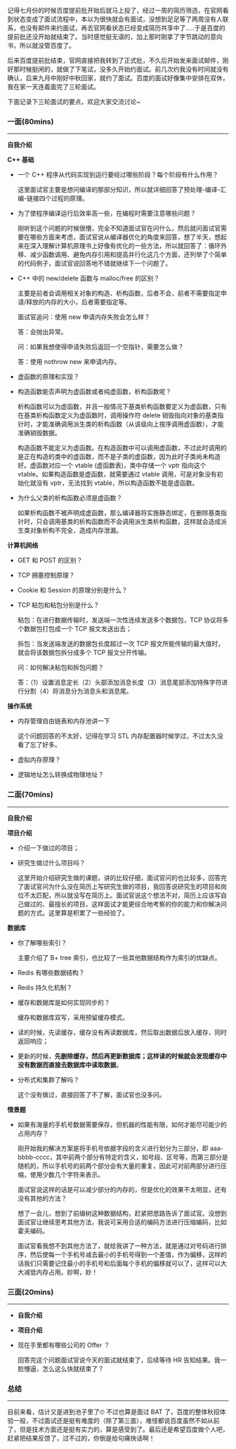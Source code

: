 记得七月份的时候百度提前批开始后就马上投了，经过一周的简历筛选，在官网看到状态变成了面试流程中，本以为很快就会有面试，没想到足足等了两周没有人联系，也没有邮件来约面试，再去官网看状态已经变成简历共享中了.....于是百度的提前批还没开始就结束了。当时感觉挺无语的，加上那时刚拿了字节跳动的意向书，所以就没管百度了。 

 后来百度提前批结束，官网直接把我转到了正式批，不久后开始发来面试邮件，刚好那时候挺闲的，就做了下笔试，没多久开始约面试。前几次约我没有时间就没有确认，后来九月中刚好中秋回家，就约了面试。百度的面试好像集中安排在双休，我在家一天连着面完了三轮面试。  

 下面记录下三轮面试的要点，欢迎大家交流讨论~ 

###  一面(80mins) 

------

 **自我介绍** 

 **C++ 基础** 

-  一个 C++ 程序从代码实现到运行要经过哪些阶段？每个阶段有什么作用？ 

   这里面试官主要是想问编译的那部分知识，所以就详细回答了预处理-编译-汇编-链接四个过程的原理。 

-  为了使程序编译运行后效率高一些，在编程时需要注意哪些问题？ 

   刚听到这个问题的时候很懵，完全不知道面试官在问什么，然后就问面试官需要在哪些方面来考虑，面试官说从编译器优化的角度来回答，想了半天，想起来在深入理解计算机原理书上好像有优化的一些方法，所以就回答了：循环外移、减少函数调用、避免内存引用和提高并行化这几个方面，还列举了个简单的代码例子，面试官说回答地不错就继续下一个问题了。 

-  C++ 中的 new/delete 函数与 malloc/free 的区别？ 

   主要是前者会调用相关对象的构造、析构函数，后者不会，前者不需要指定申请/释放的内存的大小，后者需要指定等。 

   面试官追问：使用 new 申请内存失败会怎么样？ 

   答：会抛出异常。 

   问：如果我想使得申请失败后返回一个空指针，需要怎么做？ 

   答：使用 nothrow new 来申请内存。 

-  虚函数的原理和实现？ 

-  构造函数能否声明为虚函数或者纯虚函数，析构函数呢？ 

   析构函数可以为虚函数，并且一般情况下基类析构函数要定义为虚函数，只有在基类析构函数定义为虚函数时，调用操作符 delete 销毁指向对象的基类指针时，才能准确调用派生类的析构函数（从该级向上按序调用虚函数），才能准确销毁数据。 

   构造函数不能定义为虚函数。在构造函数中可以调用虚函数，不过此时调用的是正在构造的类中的虚函数，而不是子类的虚函数，因为此时子类尚未构造好。虚函数对应一个 vtable (虚函数表)，类中存储一个 vptr 指向这个 vtable。如果构造函数是虚函数，就需要通过 vtable 调用，可是对象没有初始化就没有 vptr，无法找到 vtable，所以构造函数不能是虚函数。 

-  为什么父类的析构函数必须是虚函数？ 

   如果析构函数不被声明成虚函数，那么编译器将实施静态绑定，在删除基类指针时，只会调用基类的析构函数而不会调用派生类析构函数，这样就会造成派生类对象析构不完全，造成内存泄漏。 

 **计算机网络** 

-  GET 和 POST 的区别？ 

-  TCP 拥塞控制原理？ 

-  Cookie 和 Session 的原理分别是什么？ 

-  TCP 粘包和粘包分别是什么？ 

   粘包：在进行数据传输时，发送端一次性连续发送多个数据包，TCP 协议将多个数据包打包成一个 TCP 报文发送出去； 

   拆包：当发送端发送的数据包长度超过一次 TCP 报文所能传输的最大值时，就会将该数据包拆分成多个 TCP 报文分开传输。 

   问：如何解决粘包和拆包问题？ 

   答：（1）设置消息定长（2）头部添加消息长度（3）消息尾部添加特殊字符进行分割（4）将消息分为消息头和消息尾。 

 **操作系统** 

-  内存管理自由链表和内存池讲一下 

   这个问题回答的不太好，记得在学习 STL 内存配置器时候学过，不过太久没看了忘了好多。 

-  虚拟内存原理？ 

-  逻辑地址怎么转换成物理地址？ 

###  二面(70mins) 

------

 **自我介绍** 

 **项目介绍** 

-  介绍一下做过的项目； 

-  研究生做过什么项目吗？ 

   这里开始介绍研究生做的课题，讲的比较仔细，面试官问的也比较多，回答完了面试官问为什么没在简历上写研究生做的项目，我回答说研究生的项目和岗位不太匹配，所以就没写在简历上。面试官说这个想法不对，简历上应该写自己做过的、最擅长的项目，这样面试才能更综合地考察的你的能力和你解决问题的方式。这里算是积累了一些经验了。 

 **数据库** 

-  你了解哪些索引？ 

   主要介绍了 B+ tree 索引，也比较了一些其他数据结构作为索引的优缺点。 

-  Redis 有哪些数据结构？ 

-  Redis 持久化机制？ 

-  缓存和数据库是如何实现同步的？ 

   缓存和数据库双写，采用预留缓存模式。 

  -  读的时候，先读缓存，缓存没有再读数据库，然后取出数据后放入缓存，同时返回响应； 
  -  更新的时候，**先删除缓存，然后再更新数据库；这样读的时候就会发现缓存中没有数据而直接去数据库中读取数据**。 

-  分布式和集群了解吗？ 

   这个没有做过，直接回答了不了解，面试官也没多问。 

 **情景题** 

-  如果有海量的手机号数据需要保存，但机器的性能有限，如何才能尽可能少的占用内存？ 

   刚开始我的解决方案是将手机号依据字段的含义进行划分为三部分，即 aaa-bbbb-cccc，其中前两个部分有特定的含义，如号段、区号等，而第三部分是随机的，所以手机号的前两个部分会有大量的重复，因此可对前两部分进行压缩，使用少数几个字符来表示。 

   面试官说这样的话是可以减少部分的内存的，但是优化的效果不太明显，还有没有其他的方法？ 

   想了一会儿，想到了前缀树这种数据结构，赶紧把思路告诉了面试官。没想到面试官让继续思考其他方法，我说可采用合适的编码方法进行压缩编码，比如霍夫编码。 

   面试官看我想不到其他方法了，就给我讲了一种方法，就是通过对号码进行排序，然后使每一个手机号减去最小的手机号得到一个差值，作为偏移，这样的话我们只需要记住最小的手机号和后面每个手机的偏移就可以了，这样可以大大减低内存占用。妙啊，妙！ 

###  三面(20mins) 

------

-  **自我介绍** 

-  **项目介绍** 

-  现在手里都有哪些公司的 Offer ？ 

   回答完这个问题面试官说今天的面试就结束了，后续等待 HR 告知结果。我一脸懵逼，怎么这么快就结束了？ 

###  总结 

------

 目前来看，估计又是进到池子里了🙄 不过也算是面过 BAT 了，百度的整体秋招体验一般，不过面试还是挺有难度的（除了第三面），难怪都说百度虽然不如从前了，但是技术方面还是挺有实力的，算是感受到了。最后还是希望百度做个人吧，赶紧把结果反馈了，过不过的，你倒是给句痛快话啊！
